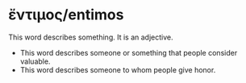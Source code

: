 # ἔντιμος/entimos
This word describes something. It is an adjective.

* This word describes someone or something that people consider valuable.
* This word describes someone to whom people give honor.
